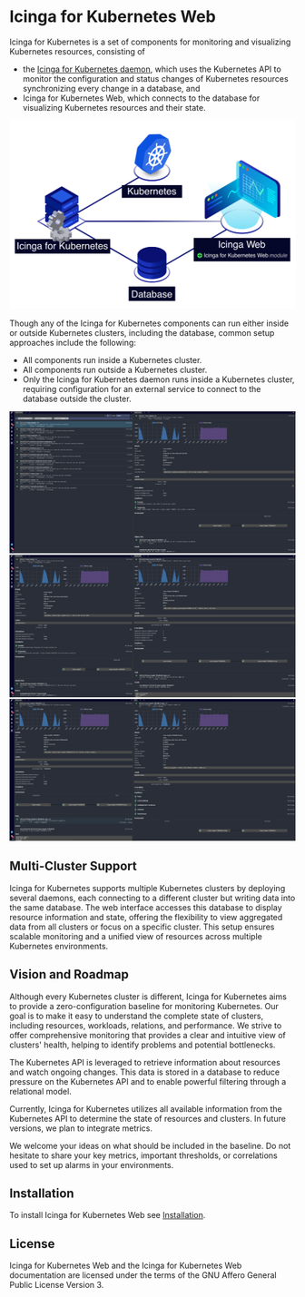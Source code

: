 # Icinga for Kubernetes Web

Icinga for Kubernetes is a set of components for monitoring and visualizing Kubernetes resources,
consisting of

* the [Icinga for Kubernetes daemon](https://icinga.com/docs/icinga-kubernetes),
  which uses the Kubernetes API to monitor the configuration and
  status changes of Kubernetes resources synchronizing every change in a database, and
* Icinga for Kubernetes Web, which connects to the database for visualizing Kubernetes resources and their state.

![Icinga for Kubernetes Overview](res/icinga-kubernetes-overview.png)

Though any of the Icinga for Kubernetes components can run either inside or outside Kubernetes clusters,
including the database, common setup approaches include the following:

* All components run inside a Kubernetes cluster.
* All components run outside a Kubernetes cluster.
* Only the Icinga for Kubernetes daemon runs inside a Kubernetes cluster,
  requiring configuration for an external service to connect to the database outside the cluster.


![Icinga Kubernetes Web Deployment](res/icinga-kubernetes-web-deployment.png)
![Icinga Kubernetes Web Replica Set](res/icinga-kubernetes-web-replica-set.png)
![Icinga Kubernetes Web Pod](res/icinga-kubernetes-web-pod.png)

## Multi-Cluster Support

Icinga for Kubernetes supports multiple Kubernetes clusters by deploying several daemons,
each connecting to a different cluster but writing data into the same database.
The web interface accesses this database to display resource information and state,
offering the flexibility to view aggregated data from all clusters or focus on a specific cluster.
This setup ensures scalable monitoring and a unified view of resources across multiple Kubernetes environments.

## Vision and Roadmap

Although every Kubernetes cluster is different, Icinga for Kubernetes aims to provide a zero-configuration baseline for
monitoring Kubernetes. Our goal is to make it easy to understand the complete state of clusters, including resources,
workloads, relations, and performance. We strive to offer comprehensive monitoring that provides a clear and
intuitive view of clusters' health, helping to identify problems and potential bottlenecks.

The Kubernetes API is leveraged to retrieve information about resources and watch ongoing changes.
This data is stored in a database to reduce pressure on the Kubernetes API and
to enable powerful filtering through a relational model.

Currently, Icinga for Kubernetes utilizes all available information from the Kubernetes API to
determine the state of resources and clusters. In future versions, we plan to integrate metrics.

We welcome your ideas on what should be included in the baseline.
Do not hesitate to share your key metrics, important thresholds,
or correlations used to set up alarms in your environments.

## Installation

To install Icinga for Kubernetes Web see [Installation](02-Installation.md).

## License

Icinga for Kubernetes Web and the Icinga for Kubernetes Web documentation are licensed under the terms of the
GNU Affero General Public License Version 3.
